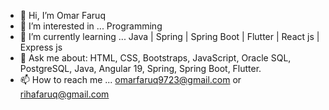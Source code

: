 - 👋 Hi, I’m Omar Faruq  
- 👀 I’m interested in ... Programming  
- 🌱 I’m currently learning ... Java | Spring | Spring Boot | Flutter | React js | Express js
- 💬 Ask me about: HTML, CSS, Bootstraps, JavaScript, Oracle SQL, PostgreSQL, Java, Angular 19, Spring, Spring Boot, Flutter.
- 📫 How to reach me ... omarfaruq9723@gmail.com or rihafaruq@gmail.com  
<!---
Omar_Faruq is a ✨ special ✨ repository because its `README.md` (this file) appears on your GitHub profile.
You can click the Preview link to take a look at your changes.
--->
